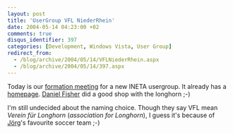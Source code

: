 ```yaml
---
layout: post
title: 'UserGroup VFL NiederRhein'
date: 2004-05-14 04:23:00 +02
comments: true
disqus_identifier: 397
categories: [Development, Windows Vista, User Group]
redirect_from:
  - /blog/archive/2004/05/14/VFLNiederRhein.aspx
  - /blog/archive/2004/05/14/397.aspx
---
```


Today is our [formation meeting](http://www.vfl-niederrhein.net/CategoryView.aspx?category=Events) for a new INETA usergroup. It already has a [homepage](http://www.vfl-niederrhein.net/). [Daniel Fisher](http://www.lennybacon.com/) did a good shop with the longhorn ;-)

I'm still undecided about the naming choice. Though they say VFL mean *Verein für Longhorn* (*association for Longhorn*), I guess it's because of [Jörg](http://staff.newtelligence.net/joergf/)'s favourite soccer team ;-)

